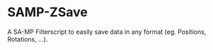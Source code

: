 # SAMP-ZSave
A SA-MP Filterscript to easily save data in any format (eg. Positions, Rotations, ...).
